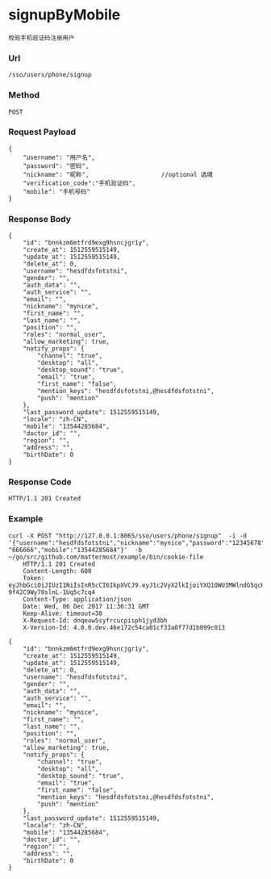 # signupByMobile
    校验手机验证码注册用户
    
### Url
    /sso/users/phone/signup
    
### Method
    POST

### Request Payload
    {
        "username": "用户名",
        "password": "密码",
        "nickname": "昵称",                    //optional 选填
        "verification_code":"手机验证码",
        "mobile": "手机号码"
    }    

### Response Body
    {
        "id": "bnnkzm6mtfrd9exg9hsncjgr1y",
        "create_at": 1512559515149,
        "update_at": 1512559515149,
        "delete_at": 0,
        "username": "hesdfdsfotstni",
        "gender": "",
        "auth_data": "",
        "auth_service": "",
        "email": "",
        "nickname": "mynice",
        "first_name": "",
        "last_name": "",
        "position": "",
        "roles": "normal_user",
        "allow_marketing": true,
        "notify_props": {
            "channel": "true",
            "desktop": "all",
            "desktop_sound": "true",
            "email": "true",
            "first_name": "false",
            "mention_keys": "hesdfdsfotstni,@hesdfdsfotstni",
            "push": "mention"
        },
        "last_password_update": 1512559515149,
        "locale": "zh-CN",
        "mobile": "13544285684",
        "doctor_id": "",
        "region": "",
        "address": "",
        "birthDate": 0
    }

    
### Response Code
    HTTP/1.1 201 Created

### Example
    curl -X POST "http://127.0.0.1:8065/sso/users/phone/signup"  -i -d '{"username":"hesdfdsfotstni","nickname":"mynice","password":"12345678","verification_code": "666666","mobile":"13544285684"}'  -b  ~/go/src/github.com/mattermost/example/bin/cookie-file
        HTTP/1.1 201 Created
        Content-Length: 600
        Token: eyJhbGciOiJIUzI1NiIsInR5cCI6IkpXVCJ9.eyJ1c2VyX2lkIjoiYXQ1OWU3MWlndG5qcHB1ZGVnamRuam1pMXciLCJyb2xlcyI6Im5vcm1hbF91c2VyIiwicHJvcHMiOnsiYnJvd3NlciI6IkdvLWh0dHAtY2xpZW50LzEuMSIsIm9zIjoidW5rbm93biIsInBsYXRmb3JtIjoidW5rbm93biJ9LCJ0ZWFtX21lbWJlcnMiOm51bGwsImRldmljZV9pZCI6IiIsImlzX29hdXRoIjpmYWxzZSwiZXhwIjoxNTE0Mjg4MTkxLCJpYXQiOjE1MTI1NjAxOTEsImlzcyI6Ind3dy5hY2N1cm1lLmNvbSJ9.YdMwEqOK_61AeJtlVp-9f42C9Wy70slnL-1Uq5c7cq4
        Content-Type: application/json
        Date: Wed, 06 Dec 2017 11:36:31 GMT
        Keep-Alive: timeout=38
        X-Request-Id: dnqeow5syfrcucpisph1jyd3bh
        X-Version-Id: 4.0.0.dev.46e172c54ca01cf33a0f77d1b099c013

    {
        "id": "bnnkzm6mtfrd9exg9hsncjgr1y",
        "create_at": 1512559515149,
        "update_at": 1512559515149,
        "delete_at": 0,
        "username": "hesdfdsfotstni",
        "gender": "",
        "auth_data": "",
        "auth_service": "",
        "email": "",
        "nickname": "mynice",
        "first_name": "",
        "last_name": "",
        "position": "",
        "roles": "normal_user",
        "allow_marketing": true,
        "notify_props": {
            "channel": "true",
            "desktop": "all",
            "desktop_sound": "true",
            "email": "true",
            "first_name": "false",
            "mention_keys": "hesdfdsfotstni,@hesdfdsfotstni",
            "push": "mention"
        },
        "last_password_update": 1512559515149,
        "locale": "zh-CN",
        "mobile": "13544285684",
        "doctor_id": "",
        "region": "",
        "address": "",
        "birthDate": 0
    }
